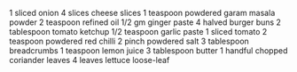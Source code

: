 1 sliced onion
4 slices cheese slices
1 teaspoon powdered garam masala powder
2 teaspoon refined oil
1/2 gm ginger paste
4 halved burger buns
2 tablespoon tomato ketchup
1/2 teaspoon garlic paste
1 sliced tomato
2 teaspoon powdered red chilli
2 pinch powdered salt
3 tablespoon breadcrumbs
1 teaspoon lemon juice
3 tablespoon butter
1 handful chopped coriander leaves
4 leaves lettuce loose-leaf